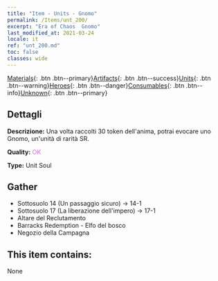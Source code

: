```yaml
---
title: "Item - Units - Gnomo"
permalink: /Items/unt_200/
excerpt: "Era of Chaos  Gnomo"
last_modified_at: 2021-03-24
locale: it
ref: "unt_200.md"
toc: false
classes: wide
---
```

 [Materials](/it/Items/){: .btn .btn--primary}[Artifacts](/it/Items/Artifacts/){: .btn .btn--success}[Units](/it/Items/Units/){: .btn .btn--warning}[Heroes](/it/Items/Heroes/){: .btn .btn--danger}[Consumables](/it/Items/Consumables/){: .btn .btn--info}[Unknown](/it/Items/Unknown/){: .btn .btn--primary}

## Dettagli
 **Descrizione:** Una volta raccolti 30 token dell'anima, potrai evocare uno Gnomo, un'unità di rarità SR.

 **Quality:** <span style="color: #DA70D6">OK</span>

 **Type:** Unit Soul

## Gather

*    Sottosuolo 14 (Un passaggio sicuro) -> 14-1 
*    Sottosuolo 17 (La liberazione dell'impero) -> 17-1 
*    Altare del Reclutamento 
*    Barracks Redemption - Elfo del bosco 
*    Negozio della Campagna 

## This item contains:

  None

